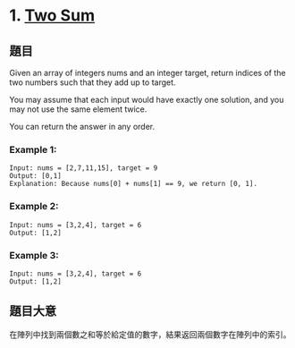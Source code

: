 # 1. [Two Sum](https://leetcode.com/problems/two-sum/)
## 題目
Given an array of integers nums and an integer target, return indices of the two numbers such that they add up to target.

You may assume that each input would have exactly one solution, and you may not use the same element twice.

You can return the answer in any order.

### Example 1:
```
Input: nums = [2,7,11,15], target = 9
Output: [0,1]
Explanation: Because nums[0] + nums[1] == 9, we return [0, 1].
```
### Example 2:
```
Input: nums = [3,2,4], target = 6
Output: [1,2]
```
### Example 3:
```
Input: nums = [3,2,4], target = 6
Output: [1,2]
```

## 題目大意
在陣列中找到兩個數之和等於給定值的數字，結果返回兩個數字在陣列中的索引。